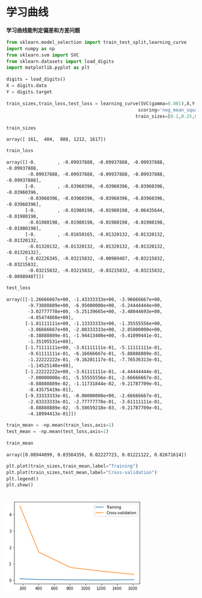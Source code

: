 # 学习曲线


**学习曲线能判定偏差和方差问题**

```python
from sklearn.model_selection import train_test_split,learning_curve
import numpy as np
from sklearn.svm import SVC
from sklearn.datasets import load_digits
import matplotlib.pyplot as plt
```


```python
digits = load_digits()
X = digits.data
Y = digits.target
```


```python
train_sizes,train_loss,test_loss = learning_curve(SVC(gamma=0.001),X,Y,cv=10,
                                                 scoring='neg_mean_squared_error',
                                                train_sizes=[0.1,0.25,0.5,0.75,1])
```


```python
train_sizes
```




    array([ 161,  404,  808, 1212, 1617])




```python
train_loss
```




    array([[-0.        , -0.09937888, -0.09937888, -0.09937888, -0.09937888,
            -0.09937888, -0.09937888, -0.09937888, -0.09937888, -0.09937888],
           [-0.        , -0.03960396, -0.03960396, -0.03960396, -0.03960396,
            -0.03960396, -0.03960396, -0.03960396, -0.03960396, -0.03960396],
           [-0.        , -0.01980198, -0.01980198, -0.06435644, -0.01980198,
            -0.01980198, -0.01980198, -0.01980198, -0.01980198, -0.01980198],
           [-0.        , -0.01650165, -0.01320132, -0.01320132, -0.01320132,
            -0.01320132, -0.01320132, -0.01320132, -0.01320132, -0.01320132],
           [-0.02226345, -0.03215832, -0.00989487, -0.03215832, -0.03215832,
            -0.03215832, -0.03215832, -0.03215832, -0.03215832, -0.00989487]])




```python
test_loss
```




    array([[-1.26666667e+00, -1.43333333e+00, -3.96666667e+00,
            -9.73888889e+00, -6.95000000e+00, -5.24444444e+00,
            -3.02777778e+00, -5.25139665e+00, -3.48044693e+00,
            -4.85474860e+00],
           [-1.81111111e+00, -1.13333333e+00, -1.35555556e+00,
            -3.06666667e+00, -2.08333333e+00, -2.85000000e+00,
            -8.38888889e-01, -1.94413408e+00, -5.41899441e-01,
            -1.35195531e+00],
           [-1.71111111e+00, -3.61111111e-01, -5.11111111e-01,
            -9.61111111e-01, -6.16666667e-01, -5.88888889e-01,
            -1.22222222e-01, -9.16201117e-01, -7.76536313e-01,
            -1.14525140e+00],
           [-1.22222222e+00, -3.61111111e-01, -4.44444444e-01,
            -7.00000000e-01, -5.55555556e-01, -2.66666667e-01,
            -8.88888889e-02, -1.11731844e-02, -9.21787709e-01,
            -8.43575419e-01],
           [-9.33333333e-01, -0.00000000e+00, -2.66666667e-01,
            -2.83333333e-01, -2.77777778e-01, -3.61111111e-01,
            -8.88888889e-02, -5.58659218e-03, -9.21787709e-01,
            -4.18994413e-01]])




```python
train_mean = -np.mean(train_loss,axis=1)
test_mean = -np.mean(test_loss,axis=1)
```


```python
train_mean
```




    array([0.08944099, 0.03564356, 0.02227723, 0.01221122, 0.02671614])




```python
plt.plot(train_sizes,train_mean,label="Training")
plt.plot(train_sizes,test_mean,label="Cross-validation")
plt.legend()
plt.show()
```


​    
![png](output_8_0.png)
​    



```python

```




